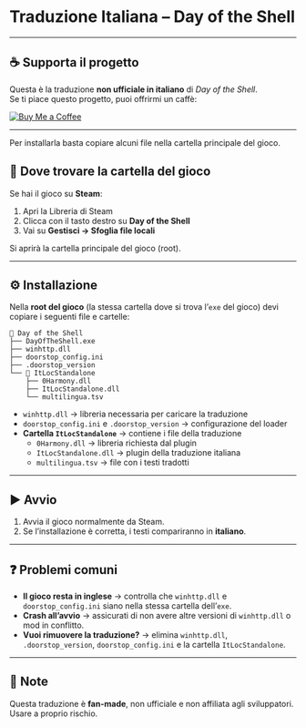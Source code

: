 # Traduzione Italiana – Day of the Shell

---

## ☕ Supporta il progetto

Questa è la traduzione **non ufficiale in italiano** di *Day of the Shell*.  
Se ti piace questo progetto, puoi offrirmi un caffè:

[![Buy Me a Coffee](https://img.shields.io/badge/Buy%20Me%20a%20Coffee-%E2%98%95-yellow?style=for-the-badge)](https://www.buymeacoffee.com/lele344)

---

Per installarla basta copiare alcuni file nella cartella principale del gioco.

## 📂 Dove trovare la cartella del gioco
Se hai il gioco su **Steam**:
1. Apri la Libreria di Steam
2. Clicca con il tasto destro su **Day of the Shell**
3. Vai su **Gestisci → Sfoglia file locali**

Si aprirà la cartella principale del gioco (root).

---

## ⚙️ Installazione

Nella **root del gioco** (la stessa cartella dove si trova l’`exe` del gioco) devi copiare i seguenti file e cartelle:

```text
📂 Day of the Shell
├── DayOfTheShell.exe
├── winhttp.dll
├── doorstop_config.ini
├── .doorstop_version
└── 📂 ItLocStandalone
    ├── 0Harmony.dll
    ├── ItLocStandalone.dll
    └── multilingua.tsv
```


- `winhttp.dll` → libreria necessaria per caricare la traduzione  
- `doorstop_config.ini` e `.doorstop_version` → configurazione del loader  
- **Cartella `ItLocStandalone`** → contiene i file della traduzione  
  - `0Harmony.dll` → libreria richiesta dal plugin  
  - `ItLocStandalone.dll` → plugin della traduzione italiana  
  - `multilingua.tsv` → file con i testi tradotti  

---

## ▶️ Avvio
1. Avvia il gioco normalmente da Steam.  
2. Se l’installazione è corretta, i testi compariranno in **italiano**.  

---

## ❓ Problemi comuni
- **Il gioco resta in inglese** → controlla che `winhttp.dll` e `doorstop_config.ini` siano nella stessa cartella dell’`exe`.  
- **Crash all’avvio** → assicurati di non avere altre versioni di `winhttp.dll` o mod in conflitto.  
- **Vuoi rimuovere la traduzione?** → elimina `winhttp.dll`, `.doorstop_version`, `doorstop_config.ini` e la cartella `ItLocStandalone`.

---

## 📜 Note
Questa traduzione è **fan-made**, non ufficiale e non affiliata agli sviluppatori.  
Usare a proprio rischio.
